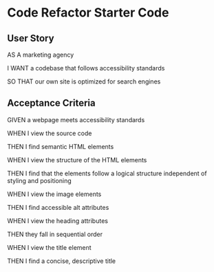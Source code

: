 # Code Refactor Starter Code

## User Story
AS A marketing agency

I WANT a codebase that follows accessibility standards

SO THAT our own site is optimized for search engines

## Acceptance Criteria
GIVEN a webpage meets accessibility standards

WHEN I view the source code

THEN I find semantic HTML elements

WHEN I view the structure of the HTML elements

THEN I find that the elements follow a logical structure independent of styling and positioning

WHEN I view the image elements

THEN I find accessible alt attributes

WHEN I view the heading attributes

THEN they fall in sequential order

WHEN I view the title element

THEN I find a concise, descriptive title
